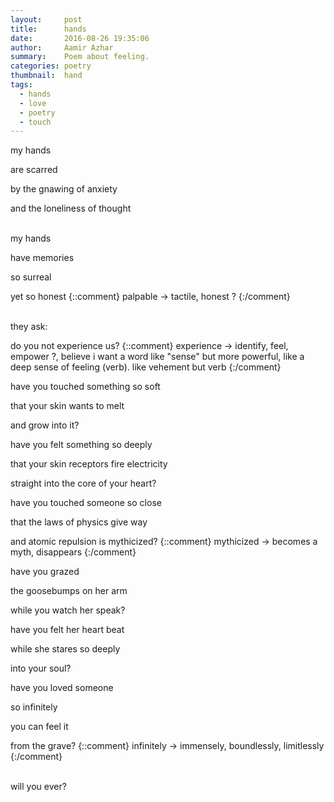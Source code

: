 ```yaml
---
layout:     post
title:      hands
date:       2016-08-26 19:35:06
author:     Aamir Azhar
summary:    Poem about feeling.
categories: poetry
thumbnail:  hand
tags:
  - hands
  - love
  - poetry
  - touch
---
```

my hands

are scarred

by the gnawing of anxiety

and the loneliness of thought

<br>
my hands

have memories

so surreal

yet so honest
{::comment}
palpable -> tactile, honest ?
{:/comment}

<br>
they ask:

do you not experience us?
{::comment}
experience -> identify, feel, empower ?, believe
i want a word like "sense" but more powerful, like a deep sense of feeling (verb). like vehement but verb
{:/comment}

have you touched something so soft

that your skin wants to melt

and grow into it?

have you felt something so deeply

that your skin receptors fire electricity

straight into the core of your heart?

have you touched someone so close

that the laws of physics give way

and atomic repulsion is mythicized?
{::comment}
mythicized -> becomes a myth, disappears
{:/comment}

have you grazed

the goosebumps on her arm

while you watch her speak?

have you felt her heart beat

while she stares so deeply

into your soul?

have you loved someone

so infinitely

you can feel it

from the grave?
{::comment}
infinitely -> immensely, boundlessly, limitlessly
{:/comment}

<br>
will you ever?
